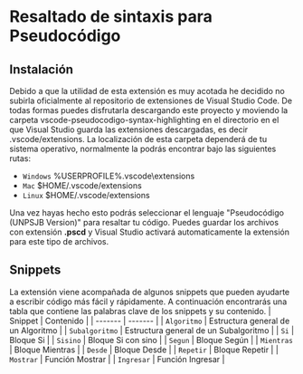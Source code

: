 # Resaltado de sintaxis para Pseudocódigo
## Instalación
Debido a que la utilidad de esta extensión es muy acotada he decidido no subirla oficialmente al repositorio de extensiones de Visual Studio Code. De todas formas puedes disfrutarla descargando este proyecto y moviendo la carpeta vscode-pseudocodigo-syntax-highlighting en el directorio en el que Visual Studio guarda las extensiones descargadas, es decir .vscode/extensions.
La localización de esta carpeta dependerá de tu sistema operativo, normalmente la podrás encontrar bajo las siguientes rutas:

- `Windows` %USERPROFILE%\.vscode\extensions
- `Mac` $HOME/.vscode/extensions
- `Linux` $HOME/.vscode/extensions

Una vez hayas hecho esto podrás seleccionar el lenguaje "Pseudocódigo (UNPSJB Version)" para resaltar tu código.
Puedes guardar los archivos con extensión **.pscd** y Visual Studio activará automaticamente la extensión para este tipo de archivos.

## Snippets
La extensión viene acompañada de algunos snippets que pueden ayudarte a escribir código más fácil y rápidamente. A continuación encontrarás una tabla que contiene las palabras clave de los snippets y su contenido.
| Snippet | Contenido |
| ------- | ------- |
| `Algoritmo` | Estructura general de un Algoritmo |
| `Subalgoritmo` | Estructura general de un Subalgoritmo |
| `Si` | Bloque Si |
| `Sisino` | Bloque Si con sino |
| `Segun` | Bloque Según |
| `Mientras` | Bloque Mientras |
| `Desde` | Bloque Desde |
| `Repetir` | Bloque Repetir |
| `Mostrar` | Función Mostrar |
| `Ingresar` | Función Ingresar |
